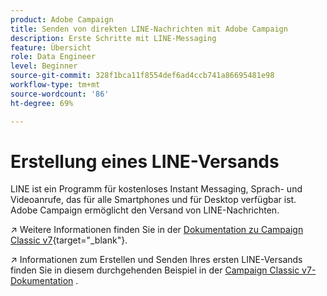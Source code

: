```yaml
---
product: Adobe Campaign
title: Senden von direkten LINE-Nachrichten mit Adobe Campaign
description: Erste Schritte mit LINE-Messaging
feature: Übersicht
role: Data Engineer
level: Beginner
source-git-commit: 328f1bca11f8554def6ad4ccb741a86695481e98
workflow-type: tm+mt
source-wordcount: '86'
ht-degree: 69%

---
```


# Erstellung eines LINE-Versands

LINE ist ein Programm für kostenloses Instant Messaging, Sprach- und Videoanrufe, das für alle Smartphones und für Desktop verfügbar ist. Adobe Campaign ermöglicht den Versand von LINE-Nachrichten.


↗️ Weitere Informationen finden Sie in der [Dokumentation zu Campaign Classic v7](https://experienceleague.adobe.com/docs/campaign-classic/using/sending-messages/line-channel.html?lang=de){target=&quot;_blank&quot;}.

↗️ Informationen zum Erstellen und Senden Ihres ersten LINE-Versands finden Sie in diesem durchgehenden Beispiel in der [Campaign Classic v7-Dokumentation](https://experienceleague.adobe.com/docs/campaign-classic/using/sending-messages/line-channel.html#example--create-and-send-a-personalized-line-message) .
